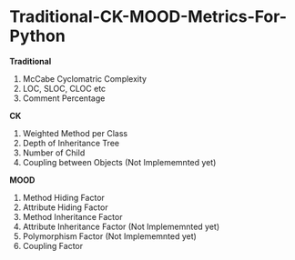 # Traditional-CK-MOOD-Metrics-For-Python
**Traditional**
1. McCabe Cyclomatric Complexity
2. LOC, SLOC, CLOC etc
3. Comment Percentage

**CK**
1. Weighted Method per Class
2. Depth of Inheritance Tree
3. Number of Child
4. Coupling between Objects (Not Implememnted yet)

**MOOD**
1. Method Hiding Factor
2. Attribute Hiding Factor
3. Method Inheritance Factor
4. Attribute Inheritance Factor (Not Implememnted yet)
5. Polymorphism Factor (Not Implememnted yet)
6. Coupling Factor
